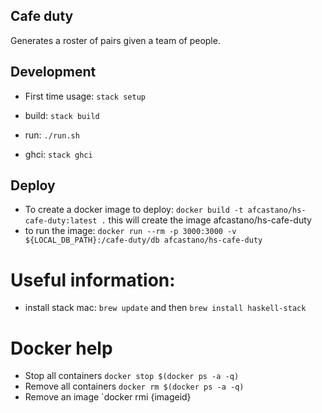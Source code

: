 ## Cafe duty

Generates a roster of pairs given a team of people.


## Development
- First time usage: `stack setup`

- build: `stack build`

- run: `./run.sh`

- ghci: `stack ghci`


## Deploy
 - To create a docker image to deploy: `docker build -t afcastano/hs-cafe-duty:latest .` this will create the image afcastano/hs-cafe-duty
 - to run the image: `docker run --rm -p 3000:3000 -v ${LOCAL_DB_PATH}:/cafe-duty/db afcastano/hs-cafe-duty`
 
# Useful information:
- install stack mac: `brew update` and then `brew install haskell-stack`

# Docker help
- Stop all containers `docker stop $(docker ps -a -q)`
- Remove all containers `docker rm $(docker ps -a -q)`
- Remove an image `docker rmi {imageid}
